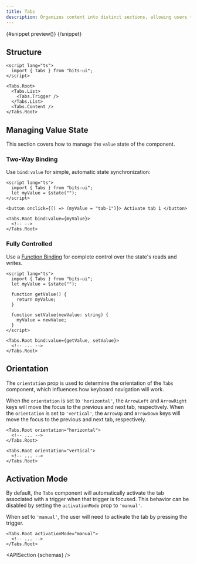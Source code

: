 ```yaml
---
title: Tabs
description: Organizes content into distinct sections, allowing users to switch between them.
---
```


<script>
	import { APISection, ComponentPreview, TabsDemo, Callout } from '$lib/components/index.js'
	let { schemas } = $props()
</script>

<ComponentPreview name="tabs-demo" componentName="Tabs">

{#snippet preview()}
<TabsDemo />
{/snippet}

</ComponentPreview>

## Structure

```svelte
<script lang="ts">
  import { Tabs } from "bits-ui";
</script>

<Tabs.Root>
  <Tabs.List>
    <Tabs.Trigger />
  </Tabs.List>
  <Tabs.Content />
</Tabs.Root>
```

## Managing Value State

This section covers how to manage the `value` state of the component.

### Two-Way Binding

Use `bind:value` for simple, automatic state synchronization:

```svelte
<script lang="ts">
  import { Tabs } from "bits-ui";
  let myValue = $state("");
</script>

<button onclick={() => (myValue = "tab-1")}> Activate tab 1 </button>

<Tabs.Root bind:value={myValue}>
  <!-- -->
</Tabs.Root>
```

### Fully Controlled

Use a [Function Binding](https://svelte.dev/docs/svelte/bind#Function-bindings) for complete control over the state's reads and writes.

```svelte
<script lang="ts">
  import { Tabs } from "bits-ui";
  let myValue = $state("");

  function getValue() {
    return myValue;
  }

  function setValue(newValue: string) {
    myValue = newValue;
  }
</script>

<Tabs.Root bind:value={getValue, setValue}>
  <!-- ... -->
</Tabs.Root>
```

## Orientation

The `orientation` prop is used to determine the orientation of the `Tabs` component, which influences how keyboard navigation will work.

When the `orientation` is set to `'horizontal'`, the `ArrowLeft` and `ArrowRight` keys will move the focus to the previous and next tab, respectively. When the `orientation` is set to `'vertical'`, the `ArrowUp` and `ArrowDown` keys will move the focus to the previous and next tab, respectively.

```svelte
<Tabs.Root orientation="horizontal">
  <!-- ... -->
</Tabs.Root>

<Tabs.Root orientation="vertical">
  <!-- ... -->
</Tabs.Root>
```

## Activation Mode

By default, the `Tabs` component will automatically activate the tab associated with a trigger when that trigger is focused. This behavior can be disabled by setting the `activationMode` prop to `'manual'`.

When set to `'manual'`, the user will need to activate the tab by pressing the trigger.

```svelte /activationMode="manual"/
<Tabs.Root activationMode="manual">
  <!-- ... -->
</Tabs.Root>
```

<APISection {schemas} />
